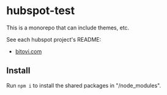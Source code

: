 # hubspot-test

This is a monorepo that can include themes, etc.

See each hubspot project's README:

- [bitovi.com](./apps/bitovi.com/)

## Install

Run `npm i` to install the shared packages in "/node_modules".
